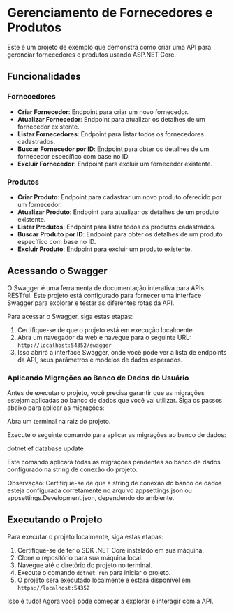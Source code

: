 # Gerenciamento de Fornecedores e Produtos

Este é um projeto de exemplo que demonstra como criar uma API para gerenciar fornecedores e produtos usando ASP.NET Core.

## Funcionalidades

### Fornecedores

- **Criar Fornecedor**: Endpoint para criar um novo fornecedor.
- **Atualizar Fornecedor**: Endpoint para atualizar os detalhes de um fornecedor existente.
- **Listar Fornecedores**: Endpoint para listar todos os fornecedores cadastrados.
- **Buscar Fornecedor por ID**: Endpoint para obter os detalhes de um fornecedor específico com base no ID.
- **Excluir Fornecedor**: Endpoint para excluir um fornecedor existente.

### Produtos

- **Criar Produto**: Endpoint para cadastrar um novo produto oferecido por um fornecedor.
- **Atualizar Produto**: Endpoint para atualizar os detalhes de um produto existente.
- **Listar Produtos**: Endpoint para listar todos os produtos cadastrados.
- **Buscar Produto por ID**: Endpoint para obter os detalhes de um produto específico com base no ID.
- **Excluir Produto**: Endpoint para excluir um produto existente.

## Acessando o Swagger

O Swagger é uma ferramenta de documentação interativa para APIs RESTful. Este projeto está configurado para fornecer uma interface Swagger para explorar e testar as diferentes rotas da API.

Para acessar o Swagger, siga estas etapas:

1. Certifique-se de que o projeto está em execução localmente.
2. Abra um navegador da web e navegue para o seguinte URL: `http://localhost:54352/swagger` 
3. Isso abrirá a interface Swagger, onde você pode ver a lista de endpoints da API, seus parâmetros e modelos de dados esperados.

### Aplicando Migrações ao Banco de Dados do Usuário

Antes de executar o projeto, você precisa garantir que as migrações estejam aplicadas ao banco de dados que você vai utilizar. Siga os passos abaixo para aplicar as migrações:

Abra um terminal na raiz do projeto.

Execute o seguinte comando para aplicar as migrações ao banco de dados:

dotnet ef database update

Este comando aplicará todas as migrações pendentes ao banco de dados configurado na string de conexão do projeto.

Observação:
Certifique-se de que a string de conexão do banco de dados esteja configurada corretamente no arquivo appsettings.json ou appsettings.Development.json, dependendo do ambiente.

## Executando o Projeto

Para executar o projeto localmente, siga estas etapas:

1. Certifique-se de ter o SDK .NET Core instalado em sua máquina.
2. Clone o repositório para sua máquina local.
3. Navegue até o diretório do projeto no terminal.
4. Execute o comando `dotnet run` para iniciar o projeto.
5. O projeto será executado localmente e estará disponível em `https://localhost:54352` 

Isso é tudo! Agora você pode começar a explorar e interagir com a API.

